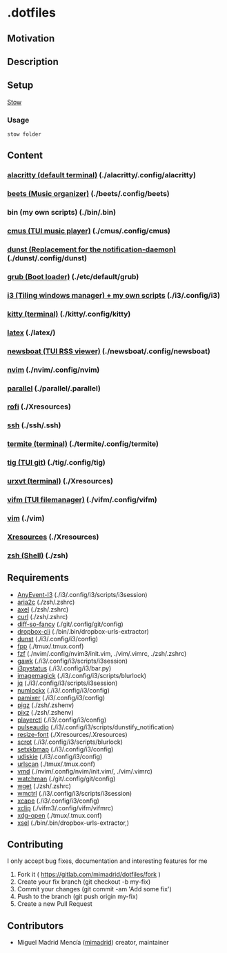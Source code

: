 # .dotfiles

<!-- picture here alacritty, nvim, tmux -->

## Motivation

<!-- Personal dotfiles -->

## Description

## Setup

[Stow](https://www.gnu.org/software/stow/)

### Usage

`stow folder`

## Content

### [alacritty (default terminal)](https://github.com/jwilm/alacritty) (./alacritty/.config/alacritty)

### [beets (Music organizer)](http://beets.io/) (./beets/.config/beets)

### bin (my own scripts) (./bin/.bin)

### [cmus (TUI music player)](https://cmus.github.io/) (./cmus/.config/cmus)

### [dunst (Replacement for the notification-daemon)](https://dunst-project.org/) (./dunst/.config/dunst)

### [grub (Boot loader)](https://www.gnu.org/software/grub/) (./etc/default/grub)

### [i3 (Tiling windows manager) + my own scripts](https://i3wm.org/) (./i3/.config/i3)

### [kitty (terminal)](https://sw.kovidgoyal.net/kitty/) (./kitty/.config/kitty)

### [latex](https://www.latex-project.org/) (./latex/)

### [newsboat (TUI RSS viewer)](https://newsboat.org/) (./newsboat/.config/newsboat)

### [nvim](https://neovim.io/) (./nvim/.config/nvim)

### [parallel](https://www.gnu.org/software/parallel/) (./parallel/.parallel)

### [rofi](https://github.com/DaveDavenport/rofi) (./Xresources)

### [ssh](https://www.openssh.com/) (./ssh/.ssh)

### [termite (terminal)](https://github.com/thestinger/termite) (./termite/.config/termite)

### [tig (TUI git)](https://jonas.github.io/tig/) (./tig/.config/tig)

### [urxvt (terminal)](http://software.schmorp.de/pkg/rxvt-unicode.html) (./Xresources)

### [vifm (TUI filemanager)](https://vifm.info/) (./vifm/.config/vifm)

### [vim](https://www.vim.org/) (./vim)

### [Xresources](https://wiki.archlinux.org/index.php/x_resources) (./Xresources)

### [zsh (Shell)](http://www.zsh.org/) (./zsh)

## Requirements
- [AnyEvent-I3](https://github.com/i3/i3/tree/next/AnyEvent-I3) (./i3/.config/i3/scripts/i3session)
- [aria2c](https://github.com/aria2/aria2) (./zsh/.zshrc)
- [axel](https://github.com/axel-download-accelerator/axel) (./zsh/.zshrc)
- [curl](https://github.com/curl/curl) (./zsh/.zshrc)
- [diff-so-fancy](https://github.com/so-fancy/diff-so-fancy) (./git/.config/git/config)
- [dropbox-cli](https://www.dropbox.com/) (./bin/.bin/dropbox-urls-extractor)
- [dunst](https://dunst-project.org/) (./i3/.config/i3/config)
- [fpp](http://facebook.github.io/PathPicker/) (./tmux/.tmux.conf)
- [fzf](https://github.com/junegunn/fzf) (./nvim/.config/nvim3/init.vim, ./vim/.vimrc, ./zsh/.zshrc)
- [gawk](https://www.gnu.org/software/gawk/) (./i3/.config/i3/scripts/i3session)
- [i3pystatus](https://github.com/enkore/i3pystatus) (./i3/.config/i3/bar.py)
- [imagemagick](https://www.imagemagick.org/script/index.php) (./i3/.config/i3/scripts/blurlock)
- [jq](https://stedolan.github.io/jq/) (./i3/.config/i3/scripts/i3session)
- [numlockx](https://wiki.archlinux.org/index.php/Activating_Numlock_on_Bootup) (./i3/.config/i3/config)
- [pamixer](https://github.com/cdemoulins/pamixer) (./i3/.config/i3/config)
- [pigz](https://zlib.net/pigz/) (./zsh/.zshenv)
- [pixz](https://github.com/vasi/pixz) (./zsh/.zshenv)
- [playerctl](https://github.com/acrisci/playerctl) (./i3/.config/i3/config)
- [pulseaudio](https://github.com/acrisci/playerctl) (./i3/.config/i3/scripts/dunstify_notification)
- [resize-font](https://github.com/simmel/urxvt-resize-font/) (./Xresources/.Xresources)
- [scrot](http://scrot.sourcearchive.com/) (./i3/.config/i3/scripts/blurlock)
- [setxkbmap](https://www.x.org/archive/X11R7.5/doc/man/man1/setxkbmap.1.html) (./i3/.config/i3/config)
- [udiskie](https://github.com/coldfix/udiskie) (./i3/.config/i3/config)
- [urlscan](https://github.com/firecat53/urlscan) (./tmux/.tmux.conf)
- [vmd](https://github.com/yoshuawuyts/vmd) (./nvim/.config/nvim/init.vim/, ./vim/.vimrc)
- [watchman](https://facebook.github.io/watchman/) (./git/.config/git/config)
- [wget](https://www.gnu.org/software/wget/) (./zsh/.zshrc)
- [wmctrl](http://tripie.sweb.cz/utils/wmctrl/) (./i3/.config/i3/scripts/i3session)
- [xcape](https://github.com/alols/xcape) (./i3/.config/i3/config)
- [xclip](https://github.com/astrand/xclip) (./vifm3/.config/vifm/vifmrc)
- [xdg-open](https://www.freedesktop.org/wiki/Software/xdg-utils/) (./tmux/.tmux.conf)
- [xsel](http://www.vergenet.net/~conrad/software/xsel/) (./bin/.bin/dropbox-urls-extractor,)

## Contributing

I only accept bug fixes, documentation and interesting features for me

1. Fork it ( <https://gitlab.com/mimadrid/dotfiles/fork> )
1. Create your fix branch (git checkout -b my-fix)
1. Commit your changes (git commit -am 'Add some fix')
1. Push to the branch (git push origin my-fix)
1. Create a new Pull Request

## Contributors

- Miguel Madrid Mencía ([mimadrid](https://github.com/mimadrid)) creator, maintainer
